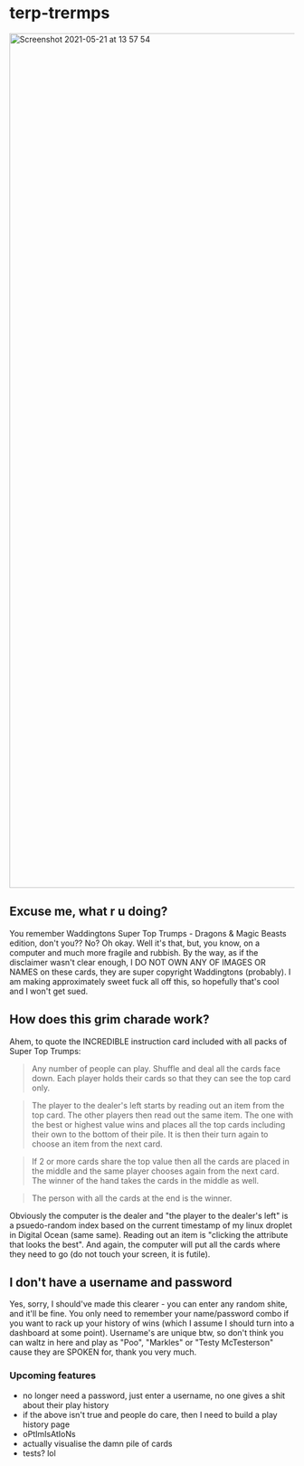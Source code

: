 # terp-trermps

<img width="1511" alt="Screenshot 2021-05-21 at 13 57 54" src="https://user-images.githubusercontent.com/5039295/119140917-9aa15300-ba3c-11eb-839a-90d0aed60b55.png">

## Excuse me, what r u doing?
You remember Waddingtons Super Top Trumps - Dragons & Magic Beasts edition, don't you?? No? Oh okay. Well it's that, but, you know, on a computer and much more fragile and rubbish. By the way, as if the disclaimer wasn't clear enough, I DO NOT OWN ANY OF IMAGES OR NAMES on these cards, they are super copyright Waddingtons (probably). I am making approximately sweet fuck all off this, so hopefully that's cool and I won't get sued. 

## How does this grim charade work?
Ahem, to quote the INCREDIBLE instruction card included with all packs of Super Top Trumps:
> Any number of people can play. Shuffle and deal all the cards face down. Each player holds their cards so that they can see the top card only.

> The player to the dealer's left starts by reading out an item from the top card. The other players then read out the same item. The one with the best or highest value wins and places all the top cards including their own to the bottom of their pile. It is then their turn again to choose an item from the next card.

> If 2 or more cards share the top value then all the cards are placed in the middle and the same player chooses again from the next card. The winner of the hand takes the cards in the middle as well.

> The person with all the cards at the end is the winner.

Obviously the computer is the dealer and "the player to the dealer's left" is a psuedo-random index based on the current timestamp of my linux droplet in Digital Ocean (same same). Reading out an item is "clicking the attribute that looks the best". And again, the computer will put all the cards where they need to go (do not touch your screen, it is futile).

## I don't have a username and password
Yes, sorry, I should've made this clearer - you can enter any random shite, and it'll be fine. You only need to remember your name/password combo if you want to rack up your history of wins (which I assume I should turn into a dashboard at some point). Username's are unique btw, so don't think you can waltz in here and play as "Poo", "Markles" or "Testy McTesterson" cause they are SPOKEN for, thank you very much.

### Upcoming features
- no longer need a password, just enter a username, no one gives a shit about their play history
- if the above isn't true and people do care, then I need to build a play history page
- oPtImIsAtIoNs
- actually visualise the damn pile of cards
- tests? lol

